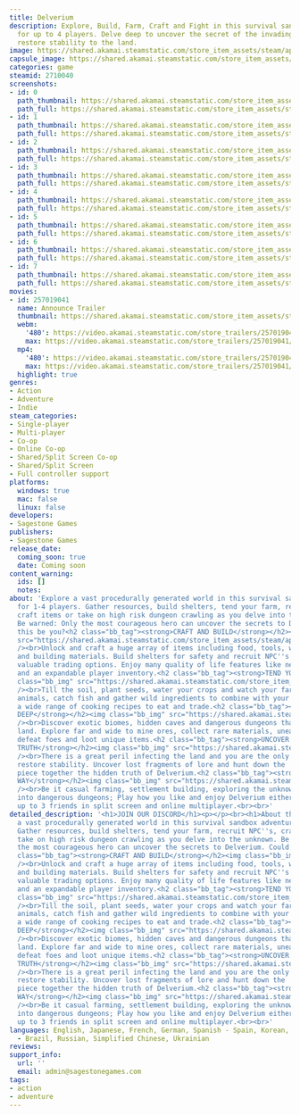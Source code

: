 ```yaml
---
title: Delverium
description: Explore, Build, Farm, Craft and Fight in this survival sandbox adventure
  for up to 4 players. Delve deep to uncover the secret of the invading 'Faults' and
  restore stability to the land.
image: https://shared.akamai.steamstatic.com/store_item_assets/steam/apps/2710040/header.jpg?t=1722427498
capsule_image: https://shared.akamai.steamstatic.com/store_item_assets/steam/apps/2710040/capsule_231x87.jpg?t=1722427498
categories: game
steamid: 2710040
screenshots:
- id: 0
  path_thumbnail: https://shared.akamai.steamstatic.com/store_item_assets/steam/apps/2710040/ss_0df4c6b35e3a3e2c1787b7da64a667da83394a58.600x338.jpg?t=1722427498
  path_full: https://shared.akamai.steamstatic.com/store_item_assets/steam/apps/2710040/ss_0df4c6b35e3a3e2c1787b7da64a667da83394a58.1920x1080.jpg?t=1722427498
- id: 1
  path_thumbnail: https://shared.akamai.steamstatic.com/store_item_assets/steam/apps/2710040/ss_d93cd7c394d6dc4329412e57b3a2e7f39a947934.600x338.jpg?t=1722427498
  path_full: https://shared.akamai.steamstatic.com/store_item_assets/steam/apps/2710040/ss_d93cd7c394d6dc4329412e57b3a2e7f39a947934.1920x1080.jpg?t=1722427498
- id: 2
  path_thumbnail: https://shared.akamai.steamstatic.com/store_item_assets/steam/apps/2710040/ss_129cf95b62e09d0b23a26e3143fb7ea7b29c91ff.600x338.jpg?t=1722427498
  path_full: https://shared.akamai.steamstatic.com/store_item_assets/steam/apps/2710040/ss_129cf95b62e09d0b23a26e3143fb7ea7b29c91ff.1920x1080.jpg?t=1722427498
- id: 3
  path_thumbnail: https://shared.akamai.steamstatic.com/store_item_assets/steam/apps/2710040/ss_bb2b6f832295e947d54e3675b2c207d1d24122b9.600x338.jpg?t=1722427498
  path_full: https://shared.akamai.steamstatic.com/store_item_assets/steam/apps/2710040/ss_bb2b6f832295e947d54e3675b2c207d1d24122b9.1920x1080.jpg?t=1722427498
- id: 4
  path_thumbnail: https://shared.akamai.steamstatic.com/store_item_assets/steam/apps/2710040/ss_94c63d66949eb99cdad70d263862392acd75f2b4.600x338.jpg?t=1722427498
  path_full: https://shared.akamai.steamstatic.com/store_item_assets/steam/apps/2710040/ss_94c63d66949eb99cdad70d263862392acd75f2b4.1920x1080.jpg?t=1722427498
- id: 5
  path_thumbnail: https://shared.akamai.steamstatic.com/store_item_assets/steam/apps/2710040/ss_d586c9549b19f617736002085883f235a513af44.600x338.jpg?t=1722427498
  path_full: https://shared.akamai.steamstatic.com/store_item_assets/steam/apps/2710040/ss_d586c9549b19f617736002085883f235a513af44.1920x1080.jpg?t=1722427498
- id: 6
  path_thumbnail: https://shared.akamai.steamstatic.com/store_item_assets/steam/apps/2710040/ss_ef6a18cf4dfcfc03081daa6f0eb2e546d096872c.600x338.jpg?t=1722427498
  path_full: https://shared.akamai.steamstatic.com/store_item_assets/steam/apps/2710040/ss_ef6a18cf4dfcfc03081daa6f0eb2e546d096872c.1920x1080.jpg?t=1722427498
- id: 7
  path_thumbnail: https://shared.akamai.steamstatic.com/store_item_assets/steam/apps/2710040/ss_3ddefa533aa715ef86dd72f11d2b7aed583df505.600x338.jpg?t=1722427498
  path_full: https://shared.akamai.steamstatic.com/store_item_assets/steam/apps/2710040/ss_3ddefa533aa715ef86dd72f11d2b7aed583df505.1920x1080.jpg?t=1722427498
movies:
- id: 257019041
  name: Announce Trailer
  thumbnail: https://shared.akamai.steamstatic.com/store_item_assets/steam/apps/257019041/movie.293x165.jpg?t=1714150910
  webm:
    '480': https://video.akamai.steamstatic.com/store_trailers/257019041/movie480_vp9.webm?t=1714150910
    max: https://video.akamai.steamstatic.com/store_trailers/257019041/movie_max_vp9.webm?t=1714150910
  mp4:
    '480': https://video.akamai.steamstatic.com/store_trailers/257019041/movie480.mp4?t=1714150910
    max: https://video.akamai.steamstatic.com/store_trailers/257019041/movie_max.mp4?t=1714150910
  highlight: true
genres:
- Action
- Adventure
- Indie
steam_categories:
- Single-player
- Multi-player
- Co-op
- Online Co-op
- Shared/Split Screen Co-op
- Shared/Split Screen
- Full controller support
platforms:
  windows: true
  mac: false
  linux: false
developers:
- Sagestone Games
publishers:
- Sagestone Games
release_date:
  coming_soon: true
  date: Coming soon
content_warning:
  ids: []
  notes:
about: 'Explore a vast procedurally generated world in this survival sandbox adventure
  for 1-4 players. Gather resources, build shelters, tend your farm, recruit NPC''s,
  craft items or take on high risk dungeon crawling as you delve into the unknown.
  Be warned: Only the most courageous hero can uncover the secrets to Delverium. Could
  this be you?<h2 class="bb_tag"><strong>CRAFT AND BUILD</strong></h2><img class="bb_img"
  src="https://shared.akamai.steamstatic.com/store_item_assets/steam/apps/2710040/extras/building.gif?t=1722427498"
  /><br>Unlock and craft a huge array of items including food, tools, weapons, armor
  and building materials. Build shelters for safety and recruit NPC''s who provide
  valuable trading options. Enjoy many quality of life features like nested crafting
  and an expandable player inventory.<h2 class="bb_tag"><strong>TEND YOUR FARM</strong></h2><img
  class="bb_img" src="https://shared.akamai.steamstatic.com/store_item_assets/steam/apps/2710040/extras/farming.gif?t=1722427498"
  /><br>Till the soil, plant seeds, water your crops and watch your farm grow. Breed
  animals, catch fish and gather wild ingredients to combine with your harvest in
  a wide range of cooking recipes to eat and trade.<h2 class="bb_tag"><strong>DELVE
  DEEP</strong></h2><img class="bb_img" src="https://shared.akamai.steamstatic.com/store_item_assets/steam/apps/2710040/extras/delve.gif?t=1722427498"
  /><br>Discover exotic biomes, hidden caves and dangerous dungeons that abound the
  land. Explore far and wide to mine ores, collect rare materials, unearth lost treasures,
  defeat foes and loot unique items.<h2 class="bb_tag"><strong>UNCOVER THE HIDDEN
  TRUTH</strong></h2><img class="bb_img" src="https://shared.akamai.steamstatic.com/store_item_assets/steam/apps/2710040/extras/truth.gif?t=1722427498"
  /><br>There is a great peril infecting the land and you are the only hero who can
  restore stability. Uncover lost fragments of lore and hunt down the ''Faults'' to
  piece together the hidden truth of Delverium.<h2 class="bb_tag"><strong>PLAY YOUR
  WAY</strong></h2><img class="bb_img" src="https://shared.akamai.steamstatic.com/store_item_assets/steam/apps/2710040/extras/coop.gif?t=1722427498"
  /><br>Be it casual farming, settlement building, exploring the unknown or delving
  into dangerous dungeons; Play how you like and enjoy Delverium either solo or with
  up to 3 friends in split screen and online multiplayer.<br><br>'
detailed_description: '<h1>JOIN OUR DISCORD</h1><p></p><br><h1>About the Game</h1>Explore
  a vast procedurally generated world in this survival sandbox adventure for 1-4 players.
  Gather resources, build shelters, tend your farm, recruit NPC''s, craft items or
  take on high risk dungeon crawling as you delve into the unknown. Be warned: Only
  the most courageous hero can uncover the secrets to Delverium. Could this be you?<h2
  class="bb_tag"><strong>CRAFT AND BUILD</strong></h2><img class="bb_img" src="https://shared.akamai.steamstatic.com/store_item_assets/steam/apps/2710040/extras/building.gif?t=1722427498"
  /><br>Unlock and craft a huge array of items including food, tools, weapons, armor
  and building materials. Build shelters for safety and recruit NPC''s who provide
  valuable trading options. Enjoy many quality of life features like nested crafting
  and an expandable player inventory.<h2 class="bb_tag"><strong>TEND YOUR FARM</strong></h2><img
  class="bb_img" src="https://shared.akamai.steamstatic.com/store_item_assets/steam/apps/2710040/extras/farming.gif?t=1722427498"
  /><br>Till the soil, plant seeds, water your crops and watch your farm grow. Breed
  animals, catch fish and gather wild ingredients to combine with your harvest in
  a wide range of cooking recipes to eat and trade.<h2 class="bb_tag"><strong>DELVE
  DEEP</strong></h2><img class="bb_img" src="https://shared.akamai.steamstatic.com/store_item_assets/steam/apps/2710040/extras/delve.gif?t=1722427498"
  /><br>Discover exotic biomes, hidden caves and dangerous dungeons that abound the
  land. Explore far and wide to mine ores, collect rare materials, unearth lost treasures,
  defeat foes and loot unique items.<h2 class="bb_tag"><strong>UNCOVER THE HIDDEN
  TRUTH</strong></h2><img class="bb_img" src="https://shared.akamai.steamstatic.com/store_item_assets/steam/apps/2710040/extras/truth.gif?t=1722427498"
  /><br>There is a great peril infecting the land and you are the only hero who can
  restore stability. Uncover lost fragments of lore and hunt down the ''Faults'' to
  piece together the hidden truth of Delverium.<h2 class="bb_tag"><strong>PLAY YOUR
  WAY</strong></h2><img class="bb_img" src="https://shared.akamai.steamstatic.com/store_item_assets/steam/apps/2710040/extras/coop.gif?t=1722427498"
  /><br>Be it casual farming, settlement building, exploring the unknown or delving
  into dangerous dungeons; Play how you like and enjoy Delverium either solo or with
  up to 3 friends in split screen and online multiplayer.<br><br>'
languages: English, Japanese, French, German, Spanish - Spain, Korean, Portuguese
  - Brazil, Russian, Simplified Chinese, Ukrainian
reviews:
support_info:
  url: ''
  email: admin@sagestonegames.com
tags:
- action
- adventure
---
```

